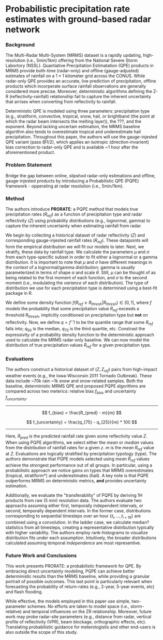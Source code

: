 # Probabilistic precipitation rate estimates with ground-based radar network

### Background

The Multi-Radar Multi-System (MRMS) dataset is a rapidly updating, high-resolution (i.e., 5min/1km) offering from the National Severe Storm Labortory (NSSL). Quantiative Precipitation Estimatation (QPE) products in MRMS provide both-time (radar-only) and offline (gauge-adjusted) estimates of rainfall on a $1 \times 1$ kilometer grid across the CONUS. While radar-only QPE provides an accurate, live prediction of precipitation, offline products which incorperate surface rainfall observations are generally considered more precise. Moreover, deterministic algorithms defining the Z-R (reflectivity-rainfall) relationship fail to capture the inherent uncertainty that arrises when converting from reflectivity to rainfall.

Deterministic QPE is modeled using three parameters: precipitation type (e.g., stratiform, convective, tropical, snow, hail, or brightband (the point at which the radar beam intersects the melting layer)), the ???, and the exponent. Beyond lacking uncertain estimation, the MRMS baseline algorithm also tends to overestimate tropical and underestimate hail precipitation. Throughout this paper, the authors will use the gauge-injested QPE variant (pass @1/2), which applies an isotropic (direction-invarient) bias correction to radar-only QPE and is available ~1 hour after the aforementioned product.

### Problem Statement

Bridge the gap between online, slipshod radar-only estimations and offline, gauge-injested products by introducing a Probabilistic QPE (PQPE) framework - opperating at radar resolution (i.e., 5min/1km).

### Method

The authors introduce **PRORATE**: a PQPE method that models true precipitation rates ($R_{ref}$) as a function of precipitation type and radar reflectivity ($Z$) using probability distributions (e.g., lognormal, gamma) to capture the inherent uncertainty when estimating rainfall from radar. 

We begin by collecting a historical dataset of radar reflectivity ($Z$) and corresponding gauge-injested rainfall rates ($R_{ref}$). These datapoints will form the empirical distribution we will fit our models to later. Next, we stratify, these data by rainfall type. We calculate the parameters $\mu$ and $\sigma$ from each type-specific subset in order to fit either a lognormal or a gamma distribution. It is important to note that $\mu$ and $\sigma$ have different meanings in the context of a lognormal/gamma distribution; gamma is usually parameterized in terms of shape $\alpha$ and scale $\theta$. Still, $\mu$ can be thought of as being related to the first moment of each function, and $\sigma$ to the second moment (i.e., modulating the *variance* of each distribution). The type of distribution we use for each precipitation type is determined using a best-fit package in R.

We define some density function $f(R_{ref} \ge R_{thresh} | R_{thresh}) \in [0, 1]$, where $f$ models the probability that some precipitation value $R_{ref}$ exceeds a threshold $R_{thresh}$, implicitly conditioned on precipitation type but **not** on reflectivity. Now, we define $q = f^-1$ to be the quantile range that some $R_{ref}$ falls into; $q_{50}$ is the median, $q_{75}$ is the third quartile, etc. Constrast the expressivity of a probability density function to the deterministic approach used to calculate the MRMS radar-only baseline. We can now model the distribution of true precipitation values $R_{ref}$ for a given precipitation type.

### Evaluations

The authors construct a historical dataset of $(Z, Z_{ref})$ pairs from high-impact weather events (e.g., the Iowa-Wisconsin 2011 Tornado Outbreak). These data include ~70k rain ~1k snow and snow-related samples. Both the baseline, deterministic MRMS QPE and proposed PQPE algorithms are compared across two meterics: relative bias $f_{bias}$ and uncertainty $f_{uncertainty}$.

---

$$
f_{bias} = \frac{R_{pred} - m}{m}
$$

$$
f_{uncertainty} = \frac{q_{75} - q_{25}}{m} * 100
$$

---

Here, $R_{pred}$ is the predicted rainfall rate given some reflectivity value $Z$. When using PQPE algorithms, we select either the *mean* or *median* values from the distribution of rainfall rates for a given $z$. $m$ is the *mean* $R_{ref}$ value at $Z$. Evaluations are logically stratified by precipitation typology (type). The authors demonstrate that PQPE models selected using *mean* $R_{ref}$ values achieve the strongest performance out of all groups. In particular, using a probabilistic approach we notice gains on types that MRMS overestimates (tropical, stratiform*) and underestimates (hail). A key note is that PQPE outperforms MRMS on deterministic metrics, **and** provides uncertainty estimation.

Additionally, we evaluate the "transferability" of PQPE by deriving 1H products from raw (5 min) resolution data. The authors evaluate two approachs assuming either first, temporally independent intervals, or second, temporally dependent intervals. In the former case, distributions corresponding to sequential timesteps over an hour $\{ t_{i}, ..., t_{i + 19} \}$ are combined using a convolution. In the ladder case, we calculate median? statistics from all timesteps, creating a representative distribution typically with higher variability. The authors employ rank-histograms to visualize distribution fits under each assumption. Intuitively, the broader distributions calculated assuming temporal *independence* are most representive.

### Future Work and Conclusions

This work presents PRORATE: a probabilistic framework for QPE. By embracing direct uncertainty modeling, PQPE can achieve better deterministic results than the MRMS baseline, while providing a granular portrait of possible outcomes. This last point is particularly relevant when forecasting the probability of return-rates (e.g., 2-year, 5-year events, etc) and flash flooding.

While effective, the models employed in this paper use simple, two-parameter schemes. No efforts are taken to model space (i.e., storm-relative) and temporal influences on the ZR relationship. Moreover, future work may probe radar-site parameters (e.g., distance from radar, vertical profile of reflectivity (VPR), beam blockage, orthographic effects, etc). Translating probabilistic guidance for meterologistis and other end-users is also outside the scope of this study.